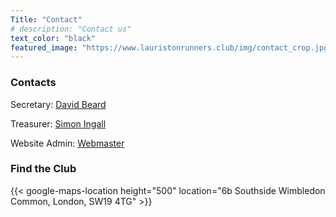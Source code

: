 ```yaml
---
Title: "Contact"
# description: "Contact us"
text_color: "black"
featured_image: "https://www.lauristonrunners.club/img/contact_crop.jpg"
---
```


### Contacts


Secretary: [David Beard](<secretary@lauristonrunners.club>)

Treasurer: [Simon Ingall](<treasurer@lauristonrunners.club>)

Website Admin: [Webmaster](<webmaster@lauristonrunners.club>)

### Find the Club

{{< google-maps-location height="500" location="6b Southside Wimbledon Common, London, SW19 4TG" >}}

